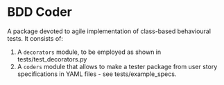 # BDD Coder

A package devoted to agile implementation of class-based behavioural tests.
It consists of:

1. A `decorators` module, to be employed as shown in tests/test_decorators.py
2. A `coders` module that allows to make a tester package from user story
   specifications in YAML files - see tests/example_specs.
